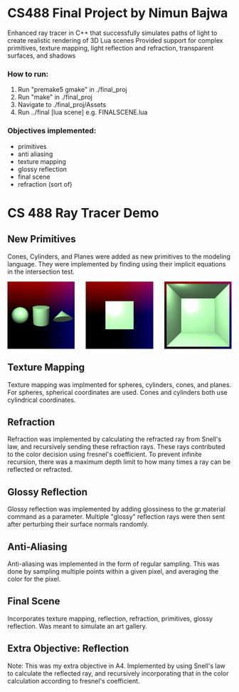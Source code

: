 # CS488 Final Project by Nimun Bajwa

Enhanced ray tracer in C++ that successfully simulates paths of light to create realistic rendering of 3D Lua scenes
Provided support for complex primitives, texture mapping, light reflection and refraction, transparent surfaces, and
shadows

### How to run:

1. Run "premake5 gmake" in ./final_proj
2. Run "make" in ./final_proj
3. Navigate to ./final_proj/Assets
4. Run ../final [lua scene]
    e.g. FINALSCENE.lua

### Objectives implemented:
- primitives
- anti aliasing
- texture mapping
- glossy reflection
- final scene
- refraction (sort of)

# CS 488 Ray Tracer Demo

## New Primitives
Cones, Cylinders, and Planes were added as new primitives to the modeling language. They were implemented by finding using their implicit equations in the intersection test.

<div style="display: flex; justify-content: space-between;">
    <img src="https://raw.githubusercontent.com/NimunB/Ray-Tracer/main/demoPics/Primitives/primitives.png" alt="primitives" width="30%">
    <img src="https://raw.githubusercontent.com/NimunB/Ray-Tracer/main/demoPics/Primitives/sheet.png" alt="sheet" width="30%">
    <img src="https://raw.githubusercontent.com/NimunB/Ray-Tracer/main/demoPics/Primitives/floor.png" alt="floor" width="30%">
</div>

## Texture Mapping
Texture mapping was implmented for spheres, cylinders, cones, and planes. For spheres, spherical coordinates are used. Cones and cylinders both use cylindrical coordinates.

## Refraction
Refraction was implemented by calculating the refracted ray from Snell's law, and recursively sending these refraction rays. These rays contributed to the color decision using fresnel's coefficient. To prevent infinite recursion, there was a maximum depth limit to how many times a ray can be reflected or refracted.

## Glossy Reflection
Glossy reflection was implemented by adding glossiness to the gr.material command as a parameter. Multiple "glossy" reflection rays were then sent after perturbing their surface normals randomly.

## Anti-Aliasing
Anti-aliasing was implemented in the form of regular sampling. This was done by sampling multiple points within a given pixel, and averaging the color for the pixel.

## Final Scene
Incorporates texture mapping, reflection, refraction, primitives, glossy reflection. Was meant to simulate an art gallery.

## Extra Objective: Reflection
Note: This was my extra objective in A4.
Implemented by using Snell's law to calculate the reflected ray, and recursively incorporating that in the color calculation according to fresnel's coefficient.
